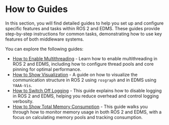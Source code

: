 # How to Guides

In this section, you will find detailed guides to help you set up and configure specific features and tasks within ROS 2 and EDMS. These guides provide step-by-step instructions for common tasks, demonstrating how to use key features of both middleware systems.

You can explore the following guides:

- [How to Enable Multithreading](How_to_Enable_Multithreading/README.md) - Learn how to enable multithreading in ROS 2 and EDMS, including how to configure thread pools and core pinning for optimal performance.
- [How to Show Visualization](How_to_Show_Node_Visualization/README.md) - A guide on how to visualize the communication structure in ROS 2 using `rosgraph` and in EDMS using `YAAA-Vis`.
- [How to Switch Off Logging](How_to_Switch_Off_Logging/README.md) - This guide explains how to disable logging in ROS 2 and EDMS, helping you reduce overhead and control logging verbosity.
- [How to Show Total Memory Consumption](How_to_Show_Total_Memory_Consumption/README.md) - This guide walks you through how to monitor memory usage in both ROS 2 and EDMS, with a focus on calculating memory pools and tracking consumption.
